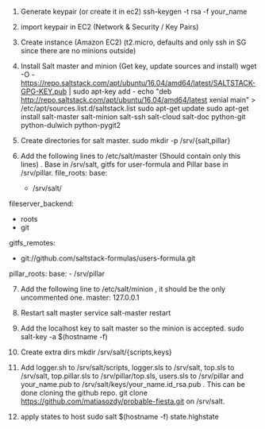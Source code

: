 1) Generate keypair (or create it in ec2)
ssh-keygen -t rsa -f your_name

2) import keypair in EC2 (Network & Security / Key Pairs)

3) Create instance (Amazon EC2) (t2.micro, defaults and only ssh in SG since there are no minions outside)

4) Install Salt master and minion (Get key, update sources and install)
wget -O - https://repo.saltstack.com/apt/ubuntu/16.04/amd64/latest/SALTSTACK-GPG-KEY.pub | sudo apt-key add -
echo "deb http://repo.saltstack.com/apt/ubuntu/16.04/amd64/latest xenial main" > /etc/apt/sources.list.d/saltstack.list
sudo apt-get update
sudo apt-get install salt-master salt-minion salt-ssh salt-cloud salt-doc python-git python-dulwich python-pygit2

5) Create directories for salt master.
sudo mkdir -p /srv/{salt,pillar}

6) Add the following lines to /etc/salt/master (Should contain only this lines) . Base in /srv/salt, gitfs for user-formula and Pillar base in /srv/pillar.
file_roots:
   base:
     - /srv/salt/

fileserver_backend:
  - roots
  - git

gitfs_remotes:
   - git://github.com/saltstack-formulas/users-formula.git

pillar_roots:
  base:
    - /srv/pillar

7) Add the following line to /etc/salt/minion , it should be the only uncommented one.
master: 127.0.0.1

8) Restart salt master
service salt-master restart

9) Add the localhost key to salt master so the minion is accepted.
sudo salt-key -a $(hostname -f)

10) Create extra dirs
mkdir /srv/salt/{scripts,keys}

11) Add logger.sh to /srv/salt/scripts, logger.sls to /srv/salt, top.sls to /srv/salt, top.pillar.sls to /srv/pillar/top.sls, users.sls to /srv/pillar and your_name.pub to /srv/salt/keys/your_name.id_rsa.pub . This can be done cloning the github repo.
git clone https://github.com/matiasozdy/probable-fiesta.git on /srv/salt.

12) apply states to host
 sudo salt $(hostname -f) state.highstate
